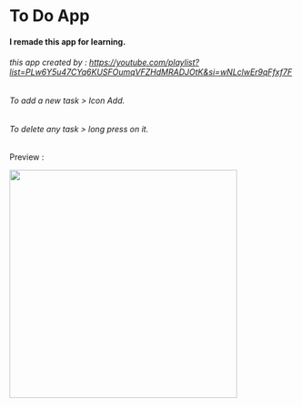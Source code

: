 # To Do App
#### I remade this app for learning.

###### this app created by : https://youtube.com/playlist?list=PLw6Y5u47CYq6KUSFOumqVFZHdMRADJOtK&si=wNLclwEr9qFfxf7F

###### To add a new task > Icon Add.
###### To delete any task > long press on it.

Preview :

<div style="display: flex; gap: 20px;">
  <img src="https://github.com/user-attachments/assets/9fcaa098-d793-4a07-ba0c-6323d28b35c9" width="400" />

</div>


